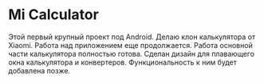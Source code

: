 # Mi Calculator
Этой первый крупный проект под Android. 
Делаю клон калькулятора от Xiaomi.
Работа над приложением еще продолжается. 
Работа основной части калькулятора полностью готова.
Сделан дизайн для плавающего окна калькулятора и конвертеров. Функциональность к ним будет добавлена позже.
